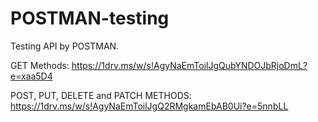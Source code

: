 # POSTMAN-testing
Testing API by POSTMAN.

GET Methods: 
https://1drv.ms/w/s!AgyNaEmToilJgQubYNDOJbRjoDmL?e=xaa5D4

POST, PUT, DELETE and PATCH METHODS: 
https://1drv.ms/w/s!AgyNaEmToilJgQ2RMgkamEbAB0Ui?e=5nnbLL
